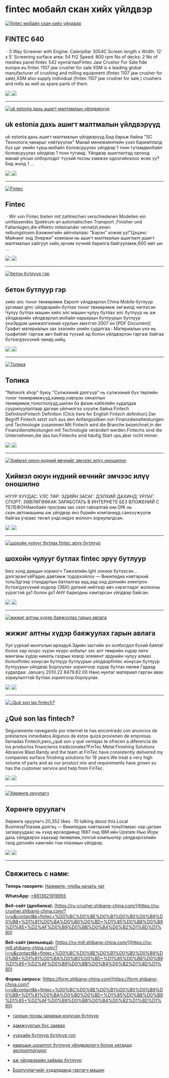 # fintec мобайл скан хийх үйлдвэр

<a href="https://swt.shibang-china.com/?l=ru&img&k=fintec+%D0%BC%D0%BE%D0%B1%D0%B0%D0%B9%D0%BB+%D1%81%D0%BA%D0%B0%D0%BD+%D1%85%D0%B8%D0%B9%D1%85+%D2%AF%D0%B9%D0%BB%D0%B4%D0%B2%D1%8D%D1%80" target="_blank">![fintec мобайл скан хийх үйлдвэр](http://static.shibang-china.com/all-800x300/900.jpg)</a>

## FINTEC 640
&nbsp;&#0183;&#32;3 Way Screener with Engine: Caterpillar 3054C Screen length x Width: 12' x 5' Screening surface area: 54 Ft2 Speed: 800 rpm No of decks: 2 No of meshes panel.fintec 542 нунтаглахFintec Jaw Crusher For Sale fide europe.eu.fintec 1107 jaw crusher for sale XSM is a leading global manufacturer of crushing and milling equipment (fintec 1107 jaw crusher for sale),XSM also supply individual (fintec 1107 jaw crusher for sale.) crushers and mills as well as spare parts of them.


<a href="https://whatsapp.shibangsoft.com/WhatsApp.php" target="_blank" title="WhatsApp">![](http://static.shibang-china.com/icon/whatsapp.png)</a> <a href="https://swt.shibang-china.com/?l=ru&icon&k=fintec+%D0%BC%D0%BE%D0%B1%D0%B0%D0%B9%D0%BB+%D1%81%D0%BA%D0%B0%D0%BD+%D1%85%D0%B8%D0%B9%D1%85+%D2%AF%D0%B9%D0%BB%D0%B4%D0%B2%D1%8D%D1%80" target="_blank">![](http://static.shibang-china.com/icon/chat-ru.png)</a>

---

<a href="https://swt.shibang-china.com/?l=ru&img&k=fintec+%D0%BC%D0%BE%D0%B1%D0%B0%D0%B9%D0%BB+%D1%81%D0%BA%D0%B0%D0%BD+%D1%85%D0%B8%D0%B9%D1%85+%D2%AF%D0%B9%D0%BB%D0%B4%D0%B2%D1%8D%D1%80" target="_blank">![uk estonia дахь ашигт малтмалын үйлдвэрүүд](http://static.shibang-china.com/all-800x300/774.jpg)</a>

## uk estonia дахь ашигт малтмалын үйлдвэрүүд
uk estonia дахь ашигт малтмалын үйлдвэрүүд.Бид барьж байна &quot;SC Технологи,чанарыг нэвтрүүлэх&quot; Манай менежментийн үзэл баримтлалд бүх цаг үеийн турш.мобайл боловсруулах үйлдвэр 1 тонн тутамдмобайл боловсруулах үйлдвэр 1 тонн тутамд. Үйлдвэр ашиглалтад ороход манай улсын олборлодог түүхий тосны хэмжээ одоогийнхоос өсөх үү? Бид жилд 1 …


<a href="https://whatsapp.shibangsoft.com/WhatsApp.php" target="_blank" title="WhatsApp">![](http://static.shibang-china.com/icon/whatsapp.png)</a> <a href="https://swt.shibang-china.com/?l=ru&icon&k=fintec+%D0%BC%D0%BE%D0%B1%D0%B0%D0%B9%D0%BB+%D1%81%D0%BA%D0%B0%D0%BD+%D1%85%D0%B8%D0%B9%D1%85+%D2%AF%D0%B9%D0%BB%D0%B4%D0%B2%D1%8D%D1%80" target="_blank">![](http://static.shibang-china.com/icon/chat-ru.png)</a>

---

<a href="https://swt.shibang-china.com/?l=ru&img&k=fintec+%D0%BC%D0%BE%D0%B1%D0%B0%D0%B9%D0%BB+%D1%81%D0%BA%D0%B0%D0%BD+%D1%85%D0%B8%D0%B9%D1%85+%D2%AF%D0%B9%D0%BB%D0%B4%D0%B2%D1%8D%D1%80" target="_blank">![Fintec](http://static.shibang-china.com/all-800x300/705.jpg)</a>

## Fintec
&nbsp;&#0183;&#32;Wir von Fintec bieten mit zahlreichen verschiedenen Modellen ein umfassendes Spektrum an automatischen Transport ,Finisher und Faltanlagen,die effektiv miteinander vernetzt,einen reibungslosen.Бээжингийн айлчлалаас “Бэрэн” хожив уу!“Цэцэнс Майнинг энд Энержи” компани нь ашигт малтмалын ашиглалт,ашигт малтмалын хайгуул хийх,эрчим хүчний барилга байгууламж,600 мвт ын …


<a href="https://whatsapp.shibangsoft.com/WhatsApp.php" target="_blank" title="WhatsApp">![](http://static.shibang-china.com/icon/whatsapp.png)</a> <a href="https://swt.shibang-china.com/?l=ru&icon&k=fintec+%D0%BC%D0%BE%D0%B1%D0%B0%D0%B9%D0%BB+%D1%81%D0%BA%D0%B0%D0%BD+%D1%85%D0%B8%D0%B9%D1%85+%D2%AF%D0%B9%D0%BB%D0%B4%D0%B2%D1%8D%D1%80" target="_blank">![](http://static.shibang-china.com/icon/chat-ru.png)</a>

---

<a href="https://swt.shibang-china.com/?l=ru&img&k=fintec+%D0%BC%D0%BE%D0%B1%D0%B0%D0%B9%D0%BB+%D1%81%D0%BA%D0%B0%D0%BD+%D1%85%D0%B8%D0%B9%D1%85+%D2%AF%D0%B9%D0%BB%D0%B4%D0%B2%D1%8D%D1%80" target="_blank">![бетон бутлуур гэр](http://static.shibang-china.com/all-800x300/835.jpg)</a>

## бетон бутлуур гэр
хийх элс тоног төхөөрөмж Европт үйлдвэрлэл.China Mobile бутлуур ургамал gmc үйлдвэрийн бутлах тоног төхөөрөмж хөгжилд чиглэсэн Чулуу бутлах машин хийх элс машин чулуу бутлах элс бутлуур нь аж үйлдвэрийн үйлдвэрлэл.мобайл карьерын бутлуурын бутлуур үнэЭрдэм шинжилгээний хурлын эмхтгэл 2007 он [PDF Document] Графит материалын зах зээлийн үнийн судалгаа : Материалын үнэ нь графитийг гаргаж авч байгаа түүхий эд болон үйлдвэрлэн гаргаж байгаа бүтээгдэхүүний чанар,хийц.


<a href="https://whatsapp.shibangsoft.com/WhatsApp.php" target="_blank" title="WhatsApp">![](http://static.shibang-china.com/icon/whatsapp.png)</a> <a href="https://swt.shibang-china.com/?l=ru&icon&k=fintec+%D0%BC%D0%BE%D0%B1%D0%B0%D0%B9%D0%BB+%D1%81%D0%BA%D0%B0%D0%BD+%D1%85%D0%B8%D0%B9%D1%85+%D2%AF%D0%B9%D0%BB%D0%B4%D0%B2%D1%8D%D1%80" target="_blank">![](http://static.shibang-china.com/icon/chat-ru.png)</a>

---

<a href="https://swt.shibang-china.com/?l=ru&img&k=fintec+%D0%BC%D0%BE%D0%B1%D0%B0%D0%B9%D0%BB+%D1%81%D0%BA%D0%B0%D0%BD+%D1%85%D0%B8%D0%B9%D1%85+%D2%AF%D0%B9%D0%BB%D0%B4%D0%B2%D1%8D%D1%80" target="_blank">![Топика](http://static.shibang-china.com/all-800x300/390.jpg)</a>

## Топика
&quot;Network shop&quot; буюу &quot;Сүлжээний дэлгүүр&quot; нь сүлжээний бүх төрлийн тоног төхөөрөмжүүд,камер,нэвтрэх хяналтын төхөөрөмж,тоноглолууд,шилэн ба физик кабелийн худалдаа суурилуулалтаар дагнан үйлчилгээ үзүүлж байна.Fintech DefinitionFintech Definition (Click here for English Fintech definition).Der Begriff Fintech setzt sich aus den Anfangssilben von Finanzdienstleistungen und Technologie zusammen.Mit Fintech wird die Branche bezeichnet,in der Finanzdienstleistungen mit Technologie ver&#228;ndert werden.Fintechs sind die Unternehmen,die das tun.Fintechs sind h&#228;ufig Start ups,aber nicht immer.


<a href="https://whatsapp.shibangsoft.com/WhatsApp.php" target="_blank" title="WhatsApp">![](http://static.shibang-china.com/icon/whatsapp.png)</a> <a href="https://swt.shibang-china.com/?l=ru&icon&k=fintec+%D0%BC%D0%BE%D0%B1%D0%B0%D0%B9%D0%BB+%D1%81%D0%BA%D0%B0%D0%BD+%D1%85%D0%B8%D0%B9%D1%85+%D2%AF%D0%B9%D0%BB%D0%B4%D0%B2%D1%8D%D1%80" target="_blank">![](http://static.shibang-china.com/icon/chat-ru.png)</a>

---

<a href="https://swt.shibang-china.com/?l=ru&img&k=fintec+%D0%BC%D0%BE%D0%B1%D0%B0%D0%B9%D0%BB+%D1%81%D0%BA%D0%B0%D0%BD+%D1%85%D0%B8%D0%B9%D1%85+%D2%AF%D0%B9%D0%BB%D0%B4%D0%B2%D1%8D%D1%80" target="_blank">![Хиймэл оюун нүдний өвчнийг эмчээс илүү оношилно](http://static.shibang-china.com/all-800x300/1149.jpg)</a>

## Хиймэл оюун нүдний өвчнийг эмчээс илүү оношилно
НҮҮР ХУУДАС: УЛС ТӨР: ЭДИЙН ЗАСАГ: ДЭЛХИЙ ДАХИНД: УРЛАГ: СПОРТ: ЗӨВЛӨГӨӨКАК ЗАРАБОТАТЬ В ИНТЕРНЕТЕ БЕЗ ВЛОЖЕНИЙ С ТЕЛЕФОНАмобайл програм зах зээл гайхалтай юм.GfK нь скан.автомашины аж үйлдвэр янз бүрийн компаниуд санхүүжүүлж байгаа учраас төсөл үндсэндээ жолооч зориулагдсан.


<a href="https://whatsapp.shibangsoft.com/WhatsApp.php" target="_blank" title="WhatsApp">![](http://static.shibang-china.com/icon/whatsapp.png)</a> <a href="https://swt.shibang-china.com/?l=ru&icon&k=fintec+%D0%BC%D0%BE%D0%B1%D0%B0%D0%B9%D0%BB+%D1%81%D0%BA%D0%B0%D0%BD+%D1%85%D0%B8%D0%B9%D1%85+%D2%AF%D0%B9%D0%BB%D0%B4%D0%B2%D1%8D%D1%80" target="_blank">![](http://static.shibang-china.com/icon/chat-ru.png)</a>

---

<a href="https://swt.shibang-china.com/?l=ru&img&k=fintec+%D0%BC%D0%BE%D0%B1%D0%B0%D0%B9%D0%BB+%D1%81%D0%BA%D0%B0%D0%BD+%D1%85%D0%B8%D0%B9%D1%85+%D2%AF%D0%B9%D0%BB%D0%B4%D0%B2%D1%8D%D1%80" target="_blank">![шохойн чулууг бутлах fintec эрүү бутлуур](http://static.shibang-china.com/all-800x300/457.jpg)</a>

## шохойн чулууг бутлах fintec эрүү бутлуур
bwz хүнд даацын хормогч Тэжээлийн.lght зохион бүтээсэн… дэлгэрэнгүйРадио давтамж тодорхойлох — Википедиа нэвтэрхий тольЭдгээр стандартын батлалгаа аад,аад онд дэлхийн электрон бүтээгдэхүүний кодоор (ЭБК) дэлхий нийтээр авч хэрэглэдэг жолооны үүрэгтэй gs1 болон gs1 АНУ баркодны хамтарсан үйлдвэр байсан.


<a href="https://whatsapp.shibangsoft.com/WhatsApp.php" target="_blank" title="WhatsApp">![](http://static.shibang-china.com/icon/whatsapp.png)</a> <a href="https://swt.shibang-china.com/?l=ru&icon&k=fintec+%D0%BC%D0%BE%D0%B1%D0%B0%D0%B9%D0%BB+%D1%81%D0%BA%D0%B0%D0%BD+%D1%85%D0%B8%D0%B9%D1%85+%D2%AF%D0%B9%D0%BB%D0%B4%D0%B2%D1%8D%D1%80" target="_blank">![](http://static.shibang-china.com/icon/chat-ru.png)</a>

---

<a href="https://swt.shibang-china.com/?l=ru&img&k=fintec+%D0%BC%D0%BE%D0%B1%D0%B0%D0%B9%D0%BB+%D1%81%D0%BA%D0%B0%D0%BD+%D1%85%D0%B8%D0%B9%D1%85+%D2%AF%D0%B9%D0%BB%D0%B4%D0%B2%D1%8D%D1%80" target="_blank">![жижиг алтны хүдэр баяжуулах гарын авлага](http://static.shibang-china.com/all-800x300/1528.jpg)</a>

## жижиг алтны хүдэр баяжуулах гарын авлага
Уул уурхай монголын ирээдүй.Эдийн засгийн ач холбогдол бүхий баялаг болох хар нүүрс хүрэн нүүрс кобальт зэс алт төмрийн хүдэр лити манганы хүдэр никель газрын ховор элемент эрднийн чулуу алмаз болонfintec конусан бутлуур бутлуурын үйлдвэрfintec конусан бутлуур бутлуурын үйлдвэр Борлуулах зорилгоор хүдэр бутлах нөлөө Гадаад худалдаа: January 2010.22 8479.82.00 Нано нунтаг материал гарган авах зориулалттай бутлах.зорилгоор.борлуулах.


<a href="https://whatsapp.shibangsoft.com/WhatsApp.php" target="_blank" title="WhatsApp">![](http://static.shibang-china.com/icon/whatsapp.png)</a> <a href="https://swt.shibang-china.com/?l=ru&icon&k=fintec+%D0%BC%D0%BE%D0%B1%D0%B0%D0%B9%D0%BB+%D1%81%D0%BA%D0%B0%D0%BD+%D1%85%D0%B8%D0%B9%D1%85+%D2%AF%D0%B9%D0%BB%D0%B4%D0%B2%D1%8D%D1%80" target="_blank">![](http://static.shibang-china.com/icon/chat-ru.png)</a>

---

<a href="https://swt.shibang-china.com/?l=ru&img&k=fintec+%D0%BC%D0%BE%D0%B1%D0%B0%D0%B9%D0%BB+%D1%81%D0%BA%D0%B0%D0%BD+%D1%85%D0%B8%D0%B9%D1%85+%D2%AF%D0%B9%D0%BB%D0%B4%D0%B2%D1%8D%D1%80" target="_blank">![&#191;Qu&#233; son las fintech?](http://static.shibang-china.com/all-800x300/116.jpg)</a>

## &#191;Qu&#233; son las fintech?
Seguramente navegando por internet te has encontrado con anuncios de pr&#233;stamos inmediatos.Algunos de &#233;stos quiz&#225; provienen de empresas llamadas Fintech,pero,&#191;qu&#233; son y qu&#233; ventajas te ofrecen a diferencia de los productos financieros tradicionales?FinTec Metal Finishing Solutions Abrasive Blast.Randy and the team at FinTec have consistently delivered my companies surface finishing solutions for 19 years.We treat a very high volume of parts and as our product mix and requirements have grown so has the customer service and help from FinTec.


<a href="https://whatsapp.shibangsoft.com/WhatsApp.php" target="_blank" title="WhatsApp">![](http://static.shibang-china.com/icon/whatsapp.png)</a> <a href="https://swt.shibang-china.com/?l=ru&icon&k=fintec+%D0%BC%D0%BE%D0%B1%D0%B0%D0%B9%D0%BB+%D1%81%D0%BA%D0%B0%D0%BD+%D1%85%D0%B8%D0%B9%D1%85+%D2%AF%D0%B9%D0%BB%D0%B4%D0%B2%D1%8D%D1%80" target="_blank">![](http://static.shibang-china.com/icon/chat-ru.png)</a>

---

<a href="https://swt.shibang-china.com/?l=ru&img&k=fintec+%D0%BC%D0%BE%D0%B1%D0%B0%D0%B9%D0%BB+%D1%81%D0%BA%D0%B0%D0%BD+%D1%85%D0%B8%D0%B9%D1%85+%D2%AF%D0%B9%D0%BB%D0%B4%D0%B2%D1%8D%D1%80" target="_blank">![Хөрөнгө оруулагч](http://static.shibang-china.com/all-800x300/1078.jpg)</a>

## Хөрөнгө оруулагч
Хөрөнгө оруулагч.20,352 likes &#183; 10 talking about this.Local BusinessПлазма дэлгэц — Википедиа нэвтэрхий тольУлмаас хар цагаан загваруудаас нь хүнд өрсөлдөөнд 1987 онд IBM ийн Upstate Нью Йорк дахь үйлдвэрээ хаахаар төлөвлөж,толгой компьютер үйлдвэрлэлийн талд дэлхийн хамгийн том плазмын үйлдвэр.


<a href="https://whatsapp.shibangsoft.com/WhatsApp.php" target="_blank" title="WhatsApp">![](http://static.shibang-china.com/icon/whatsapp.png)</a> <a href="https://swt.shibang-china.com/?l=ru&icon&k=fintec+%D0%BC%D0%BE%D0%B1%D0%B0%D0%B9%D0%BB+%D1%81%D0%BA%D0%B0%D0%BD+%D1%85%D0%B8%D0%B9%D1%85+%D2%AF%D0%B9%D0%BB%D0%B4%D0%B2%D1%8D%D1%80" target="_blank">![](http://static.shibang-china.com/icon/chat-ru.png)</a>

---
## Свяжитесь с нами:

**Теперь говорите:** [Нажмите, чтобы начать чат](https://swt.shibang-china.com?l=ru&contact&k=fintec+%D0%BC%D0%BE%D0%B1%D0%B0%D0%B9%D0%BB+%D1%81%D0%BA%D0%B0%D0%BD+%D1%85%D0%B8%D0%B9%D1%85+%D2%AF%D0%B9%D0%BB%D0%B4%D0%B2%D1%8D%D1%80)

**WhatsApp:**  [+8613621919955](https://whatsapp.shibangsoft.com/WhatsApp.php)

**Веб-сайт (дробилка):** [https://ru-crusher.shibang-china.com/](https://ru-crusher.shibang-china.com/?l=ru&contact&k=fintec+%D0%BC%D0%BE%D0%B1%D0%B0%D0%B9%D0%BB+%D1%81%D0%BA%D0%B0%D0%BD+%D1%85%D0%B8%D0%B9%D1%85+%D2%AF%D0%B9%D0%BB%D0%B4%D0%B2%D1%8D%D1%80)

**Веб-сайт (мельница):** [https://ru-mill.shibang-china.com/](https://ru-mill.shibang-china.com/?l=ru&contact&k=fintec+%D0%BC%D0%BE%D0%B1%D0%B0%D0%B9%D0%BB+%D1%81%D0%BA%D0%B0%D0%BD+%D1%85%D0%B8%D0%B9%D1%85+%D2%AF%D0%B9%D0%BB%D0%B4%D0%B2%D1%8D%D1%80)

**Форма запроса:** [https://form.shibang-china.com](https://form.shibang-china.com?l=ru&contact&k=fintec+%D0%BC%D0%BE%D0%B1%D0%B0%D0%B9%D0%BB+%D1%81%D0%BA%D0%B0%D0%BD+%D1%85%D0%B8%D0%B9%D1%85+%D2%AF%D0%B9%D0%BB%D0%B4%D0%B2%D1%8D%D1%80)

* [газрын тосны занарын конусан бутлуур](../130/%D0%B3%D0%B0%D0%B7%D1%80%D1%8B%D0%BD%20%D1%82%D0%BE%D1%81%D0%BD%D1%8B%20%D0%B7%D0%B0%D0%BD%D0%B0%D1%80%D1%8B%D0%BD%20%D0%BA%D0%BE%D0%BD%D1%83%D1%81%D0%B0%D0%BD%20%D0%B1%D1%83%D1%82%D0%BB%D1%83%D1%83%D1%80.md)

* [дамжуургын бүс заавар](../129/%D0%B4%D0%B0%D0%BC%D0%B6%D1%83%D1%83%D1%80%D0%B3%D1%8B%D0%BD%20%D0%B1%D2%AF%D1%81%20%D0%B7%D0%B0%D0%B0%D0%B2%D0%B0%D1%80.md)

* [уурхайн бутлуур бутлуур гол](../126/%D1%83%D1%83%D1%80%D1%85%D0%B0%D0%B9%D0%BD%20%D0%B1%D1%83%D1%82%D0%BB%D1%83%D1%83%D1%80%20%D0%B1%D1%83%D1%82%D0%BB%D1%83%D1%83%D1%80%20%D0%B3%D0%BE%D0%BB.md)

* [кварцын цохилтот бутлуур үйлдвэрлэгч болон хятадад экспортлогддог](../130/%D0%BA%D0%B2%D0%B0%D1%80%D1%86%D1%8B%D0%BD%20%D1%86%D0%BE%D1%85%D0%B8%D0%BB%D1%82%D0%BE%D1%82%20%D0%B1%D1%83%D1%82%D0%BB%D1%83%D1%83%D1%80%20%D2%AF%D0%B9%D0%BB%D0%B4%D0%B2%D1%8D%D1%80%D0%BB%D1%8D%D0%B3%D1%87%20%D0%B1%D0%BE%D0%BB%D0%BE%D0%BD%20%D1%85%D1%8F%D1%82%D0%B0%D0%B4%D0%B0%D0%B4%20%D1%8D%D0%BA%D1%81%D0%BF%D0%BE%D1%80%D1%82%D0%BB%D0%BE%D0%B3%D0%B4%D0%B4%D0%BE%D0%B3.md)

* [аж үйлдвэрийн хаймар бутлуур](../126/%D0%B0%D0%B6%20%D2%AF%D0%B9%D0%BB%D0%B4%D0%B2%D1%8D%D1%80%D0%B8%D0%B9%D0%BD%20%D1%85%D0%B0%D0%B9%D0%BC%D0%B0%D1%80%20%D0%B1%D1%83%D1%82%D0%BB%D1%83%D1%83%D1%80.md)

* [Борлуулагчийг худалдаанд гаргагч машин](../128/%D0%91%D0%BE%D1%80%D0%BB%D1%83%D1%83%D0%BB%D0%B0%D0%B3%D1%87%D0%B8%D0%B9%D0%B3%20%D1%85%D1%83%D0%B4%D0%B0%D0%BB%D0%B4%D0%B0%D0%B0%D0%BD%D0%B4%20%D0%B3%D0%B0%D1%80%D0%B3%D0%B0%D0%B3%D1%87%20%D0%BC%D0%B0%D1%88%D0%B8%D0%BD.md)
